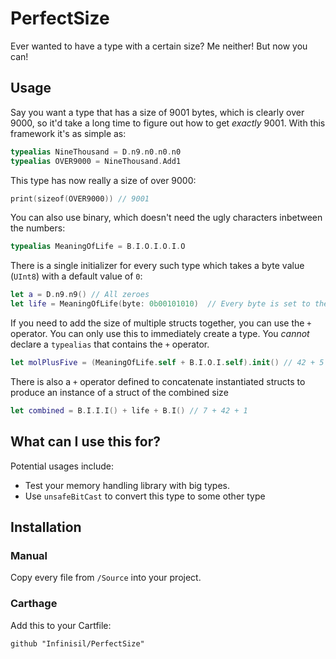 # PerfectSize
Ever wanted to have a type with a certain size? Me neither! But now you can!

## Usage

Say you want a type that has a size of 9001 bytes, which is clearly over 9000, so it'd take a long time to figure out how to get *exactly* 9001. With this framework it's as simple as:

```swift
typealias NineThousand = D.n9.n0.n0.n0
typealias OVER9000 = NineThousand.Add1
```

This type has now really a size of over 9000:

```swift
print(sizeof(OVER9000)) // 9001
```

You can also use binary, which doesn't need the ugly characters inbetween the numbers:

```swift
typealias MeaningOfLife = B.I.O.I.O.I.O
```

There is a single initializer for every such type which takes a byte value (`UInt8`) with a default value of `0`:

```swift
let a = D.n9.n9() // All zeroes
let life = MeaningOfLife(byte: 0b00101010)  // Every byte is set to the answer
```

If you need to add the size of multiple structs together, you can use the `+` operator. You can only use this to immediately create a type. You *cannot* declare a `typealias` that contains the `+` operator.

```swift
let molPlusFive = (MeaningOfLife.self + B.I.O.I.self).init() // 42 + 5
```

There is also a `+` operator defined to concatenate instantiated structs to produce an instance of a struct of the combined size

```swift
let combined = B.I.I.I() + life + B.I() // 7 + 42 + 1
```

## What can I use this for?

Potential usages include:

 - Test your memory handling library with big types.
 - Use `unsafeBitCast` to convert this type to some other type

## Installation

### Manual

Copy every file from `/Source` into your project.

### Carthage

Add this to your Cartfile:

    github "Infinisil/PerfectSize"
